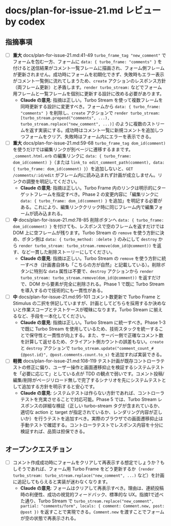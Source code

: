 # docs/plan-for-issue-21.md レビュー by codex

## 指摘事項

- [ ] **重大** docs/plan-for-issue-21.md:41-49 `turbo_frame_tag "new_comment"` でフォームを包む一方、フォームに `data: { turbo_frame: "comments" }` を付けると送信結果がコメント一覧フレームに描画され、フォーム側フレームが更新されません。成功時にフォームを初期化できず、失敗時もエラー表示がコメント一覧側に流れてしまうため、`create` アクションのレスポンス方針（両フレーム更新）と矛盾します。`render turbo_stream:` などでフォーム用フレームと一覧フレームを個別に更新する設計に改める必要があります。
    - **Claude の意見**: 指摘は正しい。Turbo Stream を使って複数フレームを同時更新する設計に変更すべき。フォームから `data: { turbo_frame: "comments" }` を削除し、`create` アクションで `render turbo_stream: [turbo_stream.prepend("comments", ...), turbo_stream.replace("new_comment", ...)]` のように複数のストリームを返す実装にする。成功時はコメント一覧に新規コメントを追加しつつフォームをクリア、失敗時はフォーム内にエラーを表示できる。
- [ ] **重大** docs/plan-for-issue-21.md:59-68 `turbo_frame_tag dom_id(comment)` を使うだけでは編集リンクが別ページに遷移するままです。`_comment.html.erb` の編集リンクに `data: { turbo_frame: dom_id(comment) }`（または `link_to edit_comment_path(comment), data: { turbo_frame: dom_id(comment) }`）を追加しないと、`GET /comments/:id/edit` がフレーム内に読み込まれず計画が成立しません。リンクの調整を明記してください。
    - **Claude の意見**: 指摘は正しい。Turbo Frame 内のリンクは明示的にターゲットフレームを指定すべき。Phase 2 の変更内容に「編集リンクに `data: { turbo_frame: dom_id(comment) }` を追加」を明記する必要がある。これにより、編集リンククリック時に同じフレーム内で編集フォームが読み込まれる。
- [ ] **中** docs/plan-for-issue-21.md:78-85 削除ボタンへ `data: { turbo_frame: dom_id(comment) }` を付けても、レスポンスで空のフレームを返すだけでは DOM 上に空フレームが残ります。Turbo Stream の `remove` を使う方針に決め、ボタン側は `data: { turbo_method: :delete }` のみにして `destroy` から `render turbo_stream: turbo_stream.remove(dom_id(@comment))` を返す、など一貫した削除ストーリーにしてください。
    - **Claude の意見**: 指摘は正しい。Turbo Stream の `remove` を使う方針に統一すべき（計画書自体も「こちらの方が自然」と記載している）。削除ボタンに特別な `data` 属性は不要で、`destroy` アクションから `render turbo_stream: turbo_stream.remove(dom_id(@comment))` を返すだけで、DOM から要素が完全に削除される。Phase 1 で既に Turbo Stream を導入するので技術的にも一貫性がある。
- [ ] **中** docs/plan-for-issue-21.md:95-101 コメント数更新で Turbo Frame と Stimulus の二択を併記していますが、計画としてどちらを採用するか決めないと作業スコープとテストケースが曖昧になります。Turbo Stream に揃えるなど、手段を一本化してください。
    - **Claude の意見**: 指摘は正しい。Turbo Stream に統一すべき。Phase 1-3 で既に Turbo Stream を使用しているため、技術スタックを統一することで保守性と一貫性が向上する。また、サーバー側で正確なコメント数を計算して返せるため、クライアント側カウントの誤差もない。`create` と `destroy` アクションで `turbo_stream.update("comment_count_#{@post.id}", @post.comments.count.to_s)` を追加すれば実装できる。
- [ ] **軽微** docs/plan-for-issue-21.md:108-119 テスト計画が既存コントローラテストの修正に偏り、ユーザー操作と画面遷移抑止を検証するシステムテストを「必要に応じて」としている点が TDD の観点で弱いです。コメント投稿/編集/削除がページリロード無しで完了するシナリオを先にシステムテストとして追加する方針を明示すると安心です。
    - **Claude の意見**: システムテストは作らない方針であれば、コントローラテストを充実させることで対応可能。Phase 5 では、Turbo Stream レスポンスの詳細な検証（正しい turbo-stream タグが含まれているか、適切な action と target が指定されているか、レンダリング内容が正しいか）を行うテストを追加すべき。実際のブラウザでの画面遷移抑止は手動テストで確認する。コントローラテストでレスポンス内容を十分に検証すれば、品質は担保できる。

## オープンクエスチョン

- [ ] コメント作成成功時にフォームをクリアして再表示する想定でしょうか？もしそうであれば、フォーム用 Turbo Frame をどう更新するか（`render turbo_stream: turbo_stream.replace("new_comment", ...)` など）を計画に追記してもらえると実装が迷わなくなります。
    - **Claude の意見**: フォームはクリアして再表示すべき。理由は、連続投稿時の利便性、成功の視覚的フィードバック、標準的な UX。指摘1で述べた通り、Turbo Stream で `turbo_stream.replace("new_comment", partial: "comments/form", locals: { comment: Comment.new, post: @post })` を返すことで実現できる。`Comment.new` を渡すことでフォームが空の状態で再表示される。
